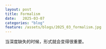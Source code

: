 ```yaml
---
layout: post
title: Formalism
date:   2025-03-07
categories: "blog"
feature: /assets/blogs/2025_03_formalism.jpg
---
```


当深度缺失的时候，形式就会变得很重要。



